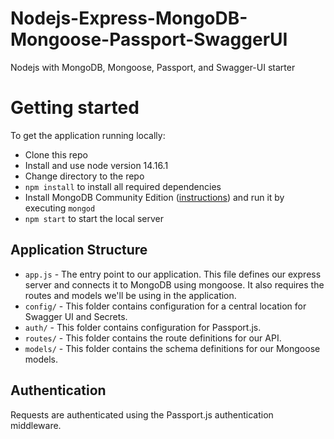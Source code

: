# Nodejs-Express-MongoDB-Mongoose-Passport-SwaggerUI
Nodejs with MongoDB, Mongoose, Passport, and Swagger-UI starter

# Getting started
To get the application running locally:

- Clone this repo
- Install and use node version 14.16.1
- Change directory to the repo
- `npm install` to install all required dependencies
- Install MongoDB Community Edition ([instructions](https://docs.mongodb.com/manual/installation/#tutorials)) and run it by executing `mongod`
- `npm start` to start the local server

## Application Structure

- `app.js` - The entry point to our application. This file defines our express server and connects it to MongoDB using mongoose. It also requires the routes and models we'll be using in the application.
- `config/` - This folder contains configuration for a central location for Swagger UI and Secrets.
- `auth/` - This folder contains configuration for Passport.js.
- `routes/` - This folder contains the route definitions for our API.
- `models/` - This folder contains the schema definitions for our Mongoose models.

## Authentication

Requests are authenticated using the Passport.js authentication middleware. 
